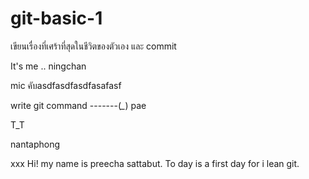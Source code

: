 
# git-basic-1


เขียนเรื่องที่เศร้าที่สุดในชีวิตของตัวเอง และ commit 


It's me .. ningchan

mic คับasdfasdfasdfasafasf

write git command -------(*_*) pae

T_T

nantaphong

xxx
Hi! my name is preecha sattabut.
To day is a first day for i lean git.

